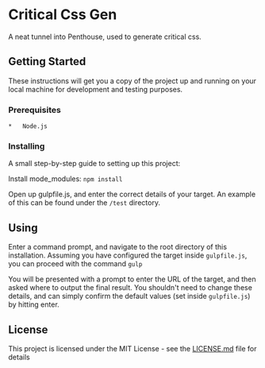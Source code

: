 # Critical Css Gen

A neat tunnel into Penthouse, used to generate critical css.

## Getting Started

These instructions will get you a copy of the project up and running on your local machine for development and testing purposes.

### Prerequisites

	*	Node.js

### Installing

A small step-by-step guide to setting up this project:

Install mode_modules:	`npm install`

Open up gulpfile.js, and enter the correct details of your target. An example of this can be found under the `/test` directory.


## Using

Enter a command prompt, and navigate to the root directory of this installation. Assuming you have configured the target inside `gulpfile.js`, you can proceed with the command `gulp`

You will be presented with a prompt to enter the URL of the target, and then asked where to output the final result. You shouldn't need to change these details, and can simply confirm the default values (set inside `gulpfile.js`) by hitting enter.


## License

This project is licensed under the MIT License - see the [LICENSE.md](LICENSE.md) file for details
